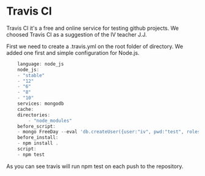 # Travis CI
Travis CI it's a free and online service for testing github projects.
We choosed Travis CI as a suggestion of the IV teacher J.J.

First we need to create a .travis.yml on the root folder of directory.
We added one first and simple configuration for Node.js.

```JavaScript
    language: node_js
    node_js: 
    - "stable"
    - "12"
    - "6"
    - "8"
    - "10"
    services: mongodb
    cache:
    directories:
        - "node_modules"
    before_script:
    - mongo FreeDay --eval 'db.createUser({user:"iv", pwd:"test", roles:["readWrite"]});'
    before_install:
    - npm install .
    script:
    - npm test
```

As you can see travis will run npm test on each push to the repository.
